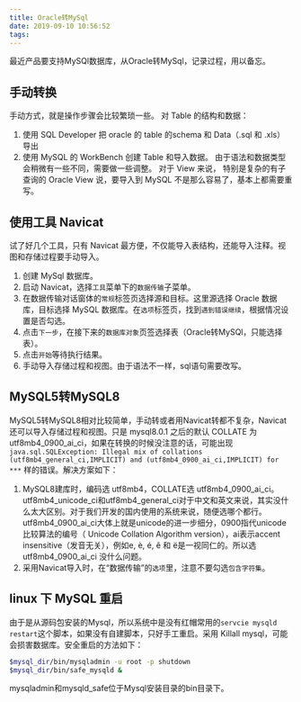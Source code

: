 ```yaml
---
title: Oracle转MySql
date: 2019-09-10 10:56:52
tags:
---
```


最近产品要支持MySQl数据库，从Oracle转MySql，记录过程，用以备忘。

## 手动转换

手动方式，就是操作步骤会比较繁琐一些。
对 Table 的结构和数据：

1. 使用 SQL Developer 把 oracle 的 table 的schema 和 Data（.sql 和 .xls） 导出
2. 使用 MySQL 的 WorkBench 创建 Table 和导入数据。
由于语法和数据类型会稍微有一些不同，需要做一些调整。
对于 View 来说， 特别是复杂的有子查询的 Oracle View 说，要导入到 MySQL 不是那么容易了，基本上都需要重写。

## 使用工具 Navicat

试了好几个工具，只有 Navicat 最方便，不仅能导入表结构，还能导入注释。视图和存储过程要手动导入。

1. 创建 MySql 数据库。
2. 启动 Navicat，选择`工具`菜单下的`数据传输`子菜单。
3. 在数据传输对话窗体的`常规`标签页选择源和目标。这里源选择 Oracle 数据库，目标选择 MySQL 数据库。在`选项`标签页，找到`遇到错误继续`，根据情况设置是否勾选。
4. 点击`下一步`，在接下来的`数据库对象`页签选择表（Oracle转MySQl，只能选择表）。
5. 点击`开始`等待执行结果。
6. 手动导入存储过程和视图。由于语法不一样，sql语句需要改写。

## MySQL5转MySQL8

MySQL5转MySQL8相对比较简单，手动转或者用Navicat转都不复杂，Navicat 还可以导入存储过程和视图。只是 mysql8.0.1 之后的默认 COLLATE 为utf8mb4_0900_ai_ci，如果在转换的时候没注意的话，可能出现 `java.sql.SQLException: Illegal mix of collations (utf8mb4_general_ci,IMPLICIT) and (utf8mb4_0900_ai_ci,IMPLICIT) for ***` 样的错误。解决方案如下：

1. MySQL8建库时，编码选 utf8mb4，COLLATE选 utf8mb4_0900_ai_ci。utf8mb4_unicode_ci和utf8mb4_general_ci对于中文和英文来说，其实没什么太大区别。对于我们开发的国内使用的系统来说，随便选哪个都行。utf8mb4_0900_ai_ci大体上就是unicode的进一步细分，0900指代unicode比较算法的编号（ Unicode Collation Algorithm version），ai表示accent insensitive（发音无关），例如e, è, é, ê 和 ë是一视同仁的。所以选 utf8mb4_0900_ai_ci 没什么问题。
2. 采用Navicat导入时，在“数据传输”的`选项`里，注意不要勾选`包含字符集`。

## linux 下 MySQL 重启

由于是从源码包安装的Mysql，所以系统中是没有红帽常用的`servcie mysqld restart`这个脚本，如果没有自建脚本，只好手工重启。采用 Killall mysql，可能会损害数据库。安全重启的方法如下：

```sh
$mysql_dir/bin/mysqladmin -u root -p shutdown
$mysql_dir/bin/safe_mysqld &
```

mysqladmin和mysqld_safe位于Mysql安装目录的bin目录下。
